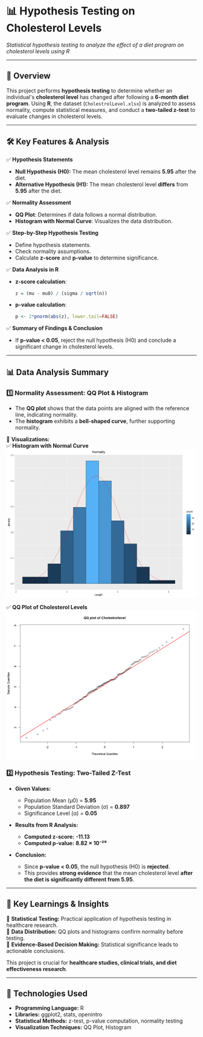 # 📊 Hypothesis Testing on Cholesterol Levels  

*Statistical hypothesis testing to analyze the effect of a diet program on cholesterol levels using R*  

---

## 📌 Overview  

This project performs **hypothesis testing** to determine whether an individual's **cholesterol level** has changed after following a **6-month diet program**. Using **R**, the dataset (`CholestrolLevel.xlsx`) is analyzed to assess normality, compute statistical measures, and conduct a **two-tailed z-test** to evaluate changes in cholesterol levels.  

---

## 🛠 Key Features & Analysis  

✅ **Hypothesis Statements**  
   - **Null Hypothesis (H0):** The mean cholesterol level remains **5.95** after the diet.  
   - **Alternative Hypothesis (H1):** The mean cholesterol level **differs** from **5.95** after the diet.  

✅ **Normality Assessment**  
   - **QQ Plot**: Determines if data follows a normal distribution.  
   - **Histogram with Normal Curve**: Visualizes the data distribution.  

✅ **Step-by-Step Hypothesis Testing**  
   - Define hypothesis statements.  
   - Check normality assumptions.  
   - Calculate **z-score** and **p-value** to determine significance.  

✅ **Data Analysis in R**  
   - **z-score calculation**:  
     ```r
     z = (mu - mu0) / (sigma / sqrt(n))
     ```  
   - **p-value calculation**:  
     ```r
     p <- 2*pnorm(abs(z), lower.tail=FALSE)
     ```  

✅ **Summary of Findings & Conclusion**  
   - If **p-value < 0.05**, reject the null hypothesis (H0) and conclude a significant change in cholesterol levels.  

---

## 📊 Data Analysis Summary  

### 1️⃣ Normality Assessment: QQ Plot & Histogram  

- The **QQ plot** shows that the data points are aligned with the reference line, indicating normality.  
- The **histogram** exhibits a **bell-shaped curve**, further supporting normality.  

📌 **Visualizations:**  
✅ **Histogram with Normal Curve**  
![Histogram](Histogram.png)  

✅ **QQ Plot of Cholesterol Levels**  
![QQ Plot](image.png)

### 2️⃣ Hypothesis Testing: Two-Tailed Z-Test  

- **Given Values:**  
  - Population Mean (µ0) = **5.95**  
  - Population Standard Deviation (σ) = **0.897**  
  - Significance Level (α) = **0.05**  

- **Results from R Analysis:**  
  - **Computed z-score:** **-11.13**  
  - **Computed p-value:** **8.82 × 10⁻²⁹**  

- **Conclusion:**  
  - Since **p-value < 0.05**, the null hypothesis (H0) is **rejected**.  
  - This provides **strong evidence** that the mean cholesterol level **after the diet is significantly different from 5.95**.  

---

## 📜 Key Learnings & Insights  

🔹 **Statistical Testing:** Practical application of hypothesis testing in healthcare research.  
🔹 **Data Distribution:** QQ plots and histograms confirm normality before testing.  
🔹 **Evidence-Based Decision Making:** Statistical significance leads to actionable conclusions.  

This project is crucial for **healthcare studies, clinical trials, and diet effectiveness research**.  

---

## 🔧 Technologies Used  

- **Programming Language:** R  
- **Libraries:** ggplot2, stats, openintro  
- **Statistical Methods:** z-test, p-value computation, normality testing  
- **Visualization Techniques:** QQ Plot, Histogram  

